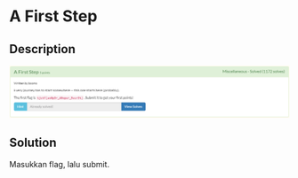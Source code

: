 # A First Step
## Description
![img](Annotation%202020-05-27%20133410.png)
## Solution
Masukkan flag, lalu submit.